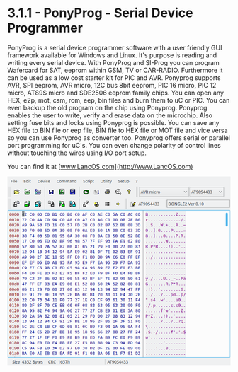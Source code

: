 # 3.1.1 - PonyProg - Serial Device Programmer
PonyProg is a serial device programmer software with a user friendly GUI framework available for Windows and Linux. It's purpose is reading and writing every serial device. With PonyProg and SI-Prog you can program Wafercard for SAT, eeprom within GSM, TV or CAR-RADIO. Furthermore it can be used as a low cost starter kit for PIC and AVR.
Ponyprog supports AVR, SPI eeprom, AVR micro, 12C bus 8bit eeprom, PIC 16 micro, PIC 12 micro, AT89S micro and SDE2506 eeprom family chips.
You can open any HEX, e2p, mot, csm, rom, eep, bin files and burn them to uC or PIC. You can even backup the old program on the chip using Ponyprog. Ponyprog enables the user to write, verify and erase data on the microchip.
Also setting fuse bits and locks using Ponyprog is possible. You can save any HEX file to BIN file or eep file, BIN file to HEX file or MOT file and vice versa so you can use Ponyprog as converter too. Ponyprog offers serial or parallel port programming for uC's. You can even change polarity of control lines without touching the wires using I/O port setup. 

You can find it at [www.LancOS.com](http://www.LancOS.com) 

![Screenshot](Screenshot.png  "Screenshot")
